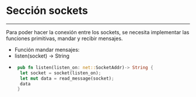 # Sección sockets
--------------------------------------------------------------------------------
Para poder hacer la conexión entre los sockets, se necesita implementar las funciones primitivas, mandar y recibir mensajes.

* Función mandar mensajes:
 * listen(socket) -> String
  * ``` rust
     pub fn listen(listen_on: net::SocketAddr)-> String {
      let socket = socket(listen_on);
      let mut data = read_message(socket);
      data
     }
     ```
